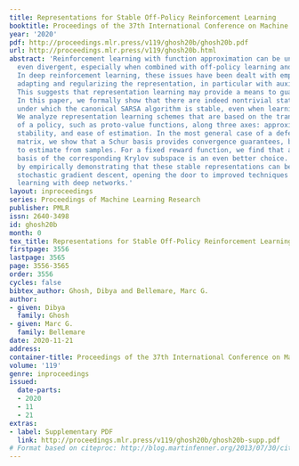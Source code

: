 ```yaml
---
title: Representations for Stable Off-Policy Reinforcement Learning
booktitle: Proceedings of the 37th International Conference on Machine Learning
year: '2020'
pdf: http://proceedings.mlr.press/v119/ghosh20b/ghosh20b.pdf
url: http://proceedings.mlr.press/v119/ghosh20b.html
abstract: 'Reinforcement learning with function approximation can be unstable and
  even divergent, especially when combined with off-policy learning and Bellman updates.
  In deep reinforcement learning, these issues have been dealt with empirically by
  adapting and regularizing the representation, in particular with auxiliary tasks.
  This suggests that representation learning may provide a means to guarantee stability.
  In this paper, we formally show that there are indeed nontrivial state representations
  under which the canonical SARSA algorithm is stable, even when learning off-policy.
  We analyze representation learning schemes that are based on the transition matrix
  of a policy, such as proto-value functions, along three axes: approximation error,
  stability, and ease of estimation. In the most general case of a defective transition
  matrix, we show that a Schur basis provides convergence guarantees, but is difficult
  to estimate from samples. For a fixed reward function, we find that an orthogonal
  basis of the corresponding Krylov subspace is an even better choice. We conclude
  by empirically demonstrating that these stable representations can be learned using
  stochastic gradient descent, opening the door to improved techniques for representation
  learning with deep networks.'
layout: inproceedings
series: Proceedings of Machine Learning Research
publisher: PMLR
issn: 2640-3498
id: ghosh20b
month: 0
tex_title: Representations for Stable Off-Policy Reinforcement Learning
firstpage: 3556
lastpage: 3565
page: 3556-3565
order: 3556
cycles: false
bibtex_author: Ghosh, Dibya and Bellemare, Marc G.
author:
- given: Dibya
  family: Ghosh
- given: Marc G.
  family: Bellemare
date: 2020-11-21
address: 
container-title: Proceedings of the 37th International Conference on Machine Learning
volume: '119'
genre: inproceedings
issued:
  date-parts:
  - 2020
  - 11
  - 21
extras:
- label: Supplementary PDF
  link: http://proceedings.mlr.press/v119/ghosh20b/ghosh20b-supp.pdf
# Format based on citeproc: http://blog.martinfenner.org/2013/07/30/citeproc-yaml-for-bibliographies/
---
```

